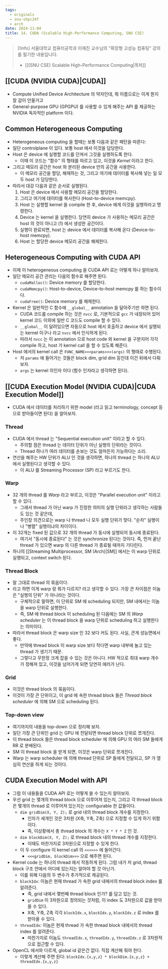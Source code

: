```yaml
---
tags:
  - originals
  - snu-shpc24f
  - arch
date: 2024-11-04
title: 14. CUDA (Scalable High-Performance Computing, SNU CSE)
---
```

> [!info] 서울대학교 컴퓨터공학과 이재진 교수님의 "확장형 고성능 컴퓨팅" 강의를 필기한 내용입니다.
> - [[(SNU CSE) Scalable High-Performance Computing|목차]]

## [[CUDA (NVIDIA CUDA)|CUDA]]

- Compute Unified Device Architecture 의 약자인데, 뭐 이름으로는 이게 뭔지 잘 감이 안올거고
- General-purpose GPU (GPGPU) 를 사용할 수 있게 해주는 API 를 제공하는 NVIDIA 독자적인 platform 이다.

## Common Heterogeneous Computing

- Heterogeneous computing 을 할때는 보통 다음과 같은 패턴을 따른다:
- 일단 controlplane 이 있다. 보통 host 에서 이것을 담당한다.
- Host 은 device 에 실행할 코드를 던져서 그것을 실행하도록 한다.
	- 이때 이 코드는 "함수" 의 형태를 따르고 있고, 이것을 *Kernel* 이라고 한다.
- 그리고 메모리 공간은 host 와 분리된 device 만의 공간을 사용한다.
	- 이 메모리 공간을 할당, 해제하는 것, 그리고 여기에 데이터를 복사해 넣는 일 모두 host 가 담당한다.
- 따라서 대강 다음과 같은 순서로 실행된다.
	1. Host 은 device 에서 사용할 메모리 공간을 할당한다.
	2. 그리고 여기에 데이터를 복사한다 (Host-to-device memcpy).
	3. Host 는 실행할 kernel 을 compile 한 후, device 에게 이것을 실행하라고 명령한다.
	4. Device 는 kernel 을 실행한다. 당연히 device 가 사용하는 메모리 공간은 host 의 것이 아니고 (1) 에서 생성한 공간이다.
	5. 실행이 완료되면, host 는 device 에서 데이터를 복사해 온다 (Device-to-host memcpy).
	6. Host 는 할당한 device 메모리 공간을 해제한다.

## Heterogeneous Computing with CUDA API

- 이제 이 heterogeneous computing 을 CUDA API 로는 어떻게 하나 알아보자.
- 일단 메모리 공간 관리는 다음의 함수로 해주면 된다.
	- `cudaMalloc()`: Device memory 를 할당한다.
	- `cudaMemcpy()`: Host-to-device, Device-to-host memcpy 를 하는 함수이다.
	- `cudaFree()`: Device memory 를 해제한다.
- Kernel 은 일반적인 C 함수에 `__global__` annotation 을 달아주기만 하면 된다.
	- CUDA 코드를 compile 하는 것은 `nvcc` 로, 기본적으로 `gcc` 가 내장되어 있어 kernel 코드 이외에 일반 C 코드도 compile 할 수 있다.
	- `__global__` 이 달려있으면 자동으로 host 에서 호출하고 device 에서 실행되는 kernel 이구나 라고 `nvcc` 에서 인식하게 된다.
	- 따라서 `nvcc` 는 이 annotation 으로 host code 와 kernel 을 구분지어 각각 compile 하고, host 가 kernel call 을 할 수 있도록 해준다.
- Host 에서의 kernel call 은 `FUNC_NAME<<<params>>>(args)` 의 형태로 수행된다.
	- 저 `params` 에 들어가는 것들은 block dim, grid dim 등인데 이건 뒤에서 다뤄보자.
	- `args` 는 kernel 의인자 이다 (함수 인자라고 생각하면 된다).

## [[CUDA Execution Model (NVIDIA CUDA)|CUDA Execution Model]]

- CUDA 에서 데이터를 처리하기 위한 model (라고 읽고 terminology, concept 등으로 받아들이면 된다) 을 알아보자.

### Thread

- CUDA 에서 thread 는 "Sequential execution unit" 이라고 할 수 있다.
	- 주의할 점은 thread 는 데이터 단위가 아닌 실행의 단위라는 것이다.
	- Thread 하나가 여러 데이터를 손보는 것도 얼마든지 가능하다는 소리.
- 연산을 해주는 HW 단위가 ALU 인 것을 생각하면, 하나의 thread 는 하나의 ALU 에서 실행된다고 생각할 수 있다.
	- 이 ALU 를 Streaming Processor (SP) 라고 부르기도 한다.

### Warp

- 32 개의 thread 를 *Warp* 라고 부르고, 이것은 "Parallel execution unit" 이라고 할 수 있다.
	- 그래서 thread 가 아닌 warp 가 진정한 의미의 실행 단위라고 생각하는 사람들도 있는 것 같은데,
	- 주인장 의견으로는 warp 나 thread 나 모두 실행 단위가 맞다. "순차" 실행이나 "병렬" 실행이냐의 차이이다.
- 이 32개는 fixed 된 값으로 32 개의 thread 가 동시에 실행되어 동시에 종료된다.
	- 여기서 "동시에 종료된다" 는 것은 synchronize 된다는 것이다. 즉, 먼저 끝난 thread 가 있으면 warp 의 다른 thread 가 종료될 때까지 기다린다.
- 하나의 [[Streaming Multiprocessor, SM (Arch)|SM]] 에서는 이 warp 단위로 실행되고, context switch 된다.

### Thread Block

- 말 그대로 thread 의 묶음이다.
- 라고 하면 이게 warp 랑 뭐가 다르지? 라고 생각할 수 있다. 가장 큰 차이점은 이놈은 "실행의 단위" 가 아니라는 것이다.
	- 구체적으로 말하면, 이 단위로 SM 에 scheduling 되지만, SM 내에서는 이놈을 warp 단위로 실행한다.
	- 즉, SM 에 thread block 이 scheduling 된 다음에는 SM 의 *Warp scheduler* 는 이 thread block 을 warp 단위로 scheduling 하고 실행한다는 의미이다.
- 따라서 thread block 은 warp size 인 32 보다 커도 된다. 사실, 큰게 성능면에서 좋다.
	- 만약에 thread block 이 warp size 보다 작다면 warp 내부에 놀고 있는 thread 가 생기기 때문.
	- 그렇다고 무한정 크게 잡을 수 있는 것은 아니다. HW 적으로 최대 warp 개수가 정해져 있고, 이것을 넘어가게 되면 당연히 에러가 난다.

### Grid

- 이것은 thread block 의 묶음이다.
- 이것이 가장 큰 단위이고, 이 grid 에 속한 thread block 들은 *Thread block scheduler* 에 의해 SM 으로 scheduling 된다.

### Top-down view

- 여기까지의 내용을 top-down 으로 정리해 보자.
- 일단 가장 큰 단위인 grid 는 GPU 에 전달되면 thread block 단위로 쪼개진다.
- 이 thread block 들은 thread block scheduler 에 의해 GPU 의 여러 SM 들에게 RR 로 분배된다.
- SM 이 thread block 을 받게 되면, 이것은 warp 단위로 쪼개진다.
- Warp 는 warp scheduler 에 의해 thread 단위로 SP 들에게 전달되고, SP 가 열심히 연산을 하게 되는 것이다.

## CUDA Execution Model with API

- 그럼 이 내용들을 CUDA API 로는 어떻게 쓸 수 있는지 알아보자.
- 우선 grid 는 몇개의 thread block 으로 이루어져 있는지, 그리고 각 thread block 은 몇개의 thread 로 이루어져 있는지는 configurable 한 값들이다.
	- `dim gridDim(X, Y, Z);` 로 grid 내의 thread block 개수를 지정한다.
		- 인자가 세개인 것은 3차원 (X축, Y축, Z축) 으로 지정할 수 있게 하기 위함이다.
		- 즉, 이상황에서 총 thread block 의 개수는 `X * Y * Z` 인 것.
	- `dim blockDim(X, Y, Z);` 로 thread block 내의 thread 개수를 지정한다.
		- 이때도 마찬가지로 3차원으로 지정할 수 있게 한다.
	- 이 두 configure 이 kernel call 의 `<<<>>>` 에 들어간다.
		- `<<<gridDim, blockDim>>>` 으로 해주면 된다.
- Kernel code 는 하나의 thread 에서 작동하게 된다. 그럼 내가 저 grid, thread block 구조 안에서 어디에 있는지는 알아야 할 것 아닌가.
	- 이를 위해 다음의 두 변수가 추가적으로 제공된다.
	- `blockIdx`: 이놈은 현재 thread 가 속한 grid 내에서의 thread block index 를 알려준다.
		- 즉, grid 내에서 몇번째 thread block 인가? 를 담고 있는 것.
		- `gridDim` 이 3차원으로 정의되는 것처럼, 이 index 도 3차원으로 값을 받아올 수 있다.
		- X축, Y축, Z축 각각 `blockIdx.x`, `blockIdx.y`, `blockIdx.z` 로 index 를 받아올 수 있다.
	- `threadIdx`: 이놈은 현재 thread 가 속한 thread block 내에서의 thread index 를 알려준다.
		- 마찬가지로 이놈도 `threadIdx.x`, `threadIdx.y`, `threadIdx.z` 로 3차원적으로 접근할 수 있다.
- OpenCL 에서와 다르게, global id 같은건 없다. 직접 계산해 줘야 한다.
	- 이렇게 계산해 주면 된다: `blockIdx.{x,y,z} * blockDim.{x,y,z} + threadIdx.{x,y,z}`